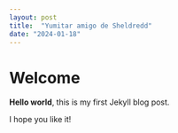 ```yaml
---
layout: post
title:  "Yumitar amigo de Sheldredd"
date: "2024-01-18"
---
```


# Welcome

**Hello world**, this is my first Jekyll blog post.

I hope you like it!